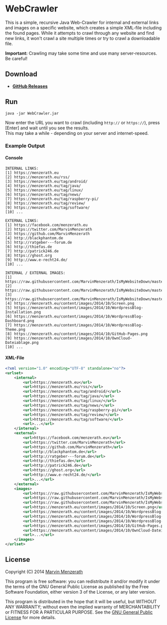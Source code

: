# WebCrawler
This is a simple, recursive Java Web-Crawler for internal and external links and images on a specific website, which creates a simple XML-file including the found pages.
While it attempts to crawl through any website and find new links, it won't crawl a site multiple times or try to crawl a downloadable file.

**Important:** Crawling may take some time and use many server-resources. Be careful!

## Download
* [**GitHub Releases**](https://github.com/MarvinMenzerath/WebCrawler/releases)

## Run
```
java -jar WebCrawler.jar
```

Now enter the URL you want to crawl (including `http://` or `https://`), press [Enter] and wait until you see the results.  
This may take a while - depending on your server and internet-speed.

### Example Output

#### Console
```
INTERNAL LINKS:
[1] https://menzerath.eu
[2] https://menzerath.eu/rss/
[3] https://menzerath.eu/tag/android/
[4] https://menzerath.eu/tag/java/
[5] https://menzerath.eu/tag/linux/
[6] https://menzerath.eu/tag/news/
[7] https://menzerath.eu/tag/raspberry-pi/
[8] https://menzerath.eu/tag/review/
[9] https://menzerath.eu/tag/software/
[10] ...

EXTERNAL LINKS:
[1] https://facebook.com/menzerath.eu
[2] https://twitter.com/MarvinMenzerath
[3] https://github.com/MarvinMenzerath
[4] http://blackphantom.de
[5] http://ratgeber---forum.de
[6] http://thiefas.de
[7] http://patrick246.de
[8] https://ghost.org
[9] http://www.e-recht24.de/
[10] ...

INTERNAL / EXTERNAL IMAGES:
[1] https://raw.githubusercontent.com/MarvinMenzerath/IsMyWebsiteDown/master/doc/Screenshot1.png
[2] https://raw.githubusercontent.com/MarvinMenzerath/IsMyWebsiteDown/master/doc/Screenshot2.png
[3] https://raw.githubusercontent.com/MarvinMenzerath/IsMyWebsiteDown/master/doc/Screenshot3.png
[4] https://menzerath.eu/content/images/2014/10/Screen.png
[5] https://menzerath.eu/content/images/2014/10/WordpressBlog-Installation.png
[6] https://menzerath.eu/content/images/2014/10/WordpressBlog-Dashboard.png
[7] https://menzerath.eu/content/images/2014/10/WordpressBlog-Theme.png
[8] https://menzerath.eu/content/images/2014/10/GitHub-Pages.png
[9] https://menzerath.eu/content/images/2014/10/OwnCloud-Dateiablage.png
[10] ...

```

#### XML-File
```xml
<?xml version="1.0" encoding="UTF-8" standalone="no"?>
<urlset>
    <internal>
        <url>https://menzerath.eu</url>
        <url>https://menzerath.eu/rss/</url>
        <url>https://menzerath.eu/tag/android/</url>
        <url>https://menzerath.eu/tag/java/</url>
        <url>https://menzerath.eu/tag/linux/</url>
        <url>https://menzerath.eu/tag/news/</url>
        <url>https://menzerath.eu/tag/raspberry-pi/</url>
        <url>https://menzerath.eu/tag/review/</url>
        <url>https://menzerath.eu/tag/software/</url>
        <url>...</url>
    </internal>
    <external>
        <url>https://facebook.com/menzerath.eu</url>
        <url>https://twitter.com/MarvinMenzerath</url>
        <url>https://github.com/MarvinMenzerath</url>
        <url>http://blackphantom.de</url>
        <url>http://ratgeber---forum.de</url>
        <url>http://thiefas.de</url>
        <url>http://patrick246.de</url>
        <url>https://ghost.org</url>
        <url>http://www.e-recht24.de/</url>
        <url>...</url>
    </external>
    <images>
        <url>https://raw.githubusercontent.com/MarvinMenzerath/IsMyWebsiteDown/master/doc/Screenshot1.png</url>
        <url>https://raw.githubusercontent.com/MarvinMenzerath/IsMyWebsiteDown/master/doc/Screenshot2.png</url>
        <url>https://raw.githubusercontent.com/MarvinMenzerath/IsMyWebsiteDown/master/doc/Screenshot3.png</url>
        <url>https://menzerath.eu/content/images/2014/10/Screen.png</url>
        <url>https://menzerath.eu/content/images/2014/10/WordpressBlog-Installation.png</url>
        <url>https://menzerath.eu/content/images/2014/10/WordpressBlog-Dashboard.png</url>
        <url>https://menzerath.eu/content/images/2014/10/WordpressBlog-Theme.png</url>
        <url>https://menzerath.eu/content/images/2014/10/GitHub-Pages.png</url>
        <url>https://menzerath.eu/content/images/2014/10/OwnCloud-Dateiablage.png</url>
        <url>...</url>
    </images>
</urlset>
```

## License
Copyright (C) 2014 [Marvin Menzerath](http://menzerath.eu)

This program is free software: you can redistribute it and/or modify it under the terms of the GNU General Public License as published by the Free Software Foundation, either version 3 of the License, or any later version.

This program is distributed in the hope that it will be useful, but WITHOUT ANY WARRANTY; without even the implied warranty of MERCHANTABILITY or FITNESS FOR A PARTICULAR PURPOSE. See the [GNU General Public License](https://github.com/MarvinMenzerath/WebCrawler/blob/master/LICENSE) for more details.
